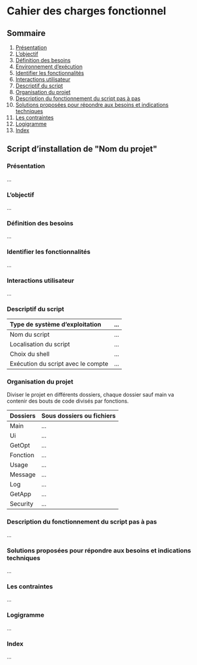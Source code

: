 # Cahier des charges fonctionnel

## Sommaire

1. [Présentation](#)
2. [L’objectif](#)
3. [Définition des besoins](#)
4. [Environnement d’exécution](#)
5. [Identifier les fonctionnalités](#)
6. [Interactions utilisateur](#)
7. [Descriptif du script](#)
8. [Organisation du projet](#)
9. [Description du fonctionnement du script pas à pas](#)
10. [Solutions proposées pour répondre aux besoins et indications techniques](#)	
11. [Les contraintes](#)
12. [Logigramme](#)
13. [Index](#)

## Script d’installation de "Nom du projet"
### Présentation
...
### L’objectif
...
### Définition des besoins
...
### Identifier les fonctionnalités
...
### Interactions utilisateur
...
### Descriptif du script

| Type de système d’exploitation | ... |
|:--|:--|
| Nom du script | ... |
| Localisation du script | ... |
| Choix du shell | ... |
| Exécution du script avec le compte | ... |

### Organisation du projet

Diviser le projet en différents dossiers, chaque dossier sauf main va contenir des bouts de code divisés par fonctions.

| Dossiers | Sous dossiers ou fichiers |
|:--|:--|
| Main | ... |
| Ui | ... |
| GetOpt | ... |
| Fonction | ... |
| Usage | ... |
| Message | ... |
| Log | ... |
| GetApp | ... |
| Security | ... |

### Description du fonctionnement du script pas à pas
...
### Solutions proposées pour répondre aux besoins et indications techniques
...
### Les contraintes
...
### Logigramme
...

### Index
...